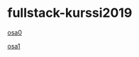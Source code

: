 # fullstack-kurssi2019

[osa0](https://github.com/jupste/fullstack-kurssi2019/blob/master/part0/part0.md)

[osa1](https://github.com/jupste/fullstack-kurssi2019/blob/master/part1/part1.md)